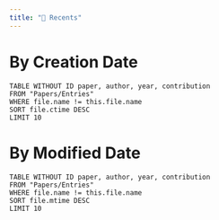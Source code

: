 ```yaml
---
title: "🔖 Recents"
---
```

# By Creation Date
```dataview
TABLE WITHOUT ID paper, author, year, contribution
FROM "Papers/Entries"
WHERE file.name != this.file.name
SORT file.ctime DESC
LIMIT 10
```
# By Modified Date
```dataview
TABLE WITHOUT ID paper, author, year, contribution
FROM "Papers/Entries"
WHERE file.name != this.file.name
SORT file.mtime DESC
LIMIT 10
```